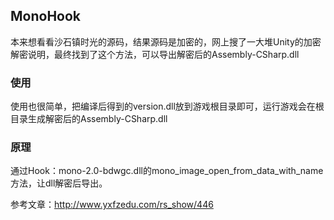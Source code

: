 ## MonoHook
本来想看看沙石镇时光的源码，结果源码是加密的，网上搜了一大堆Unity的加密解密说明，最终找到了这个方法，可以导出解密后的Assembly-CSharp.dll


### 使用

使用也很简单，把编译后得到的version.dll放到游戏根目录即可，运行游戏会在根目录生成解密后的Assembly-CSharp.dll

### 原理

通过Hook：mono-2.0-bdwgc.dll的mono_image_open_from_data_with_name方法，让dll解密后导出。


参考文章：http://www.yxfzedu.com/rs_show/446